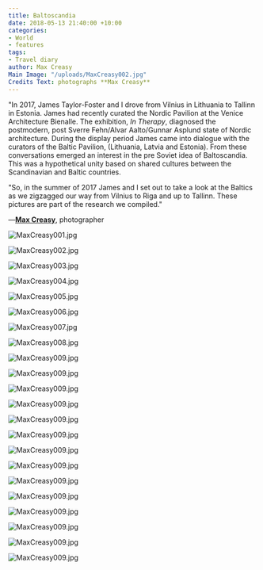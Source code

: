 ```yaml
---
title: Baltoscandia
date: 2018-05-13 21:40:00 +10:00
categories:
- World
- features
tags:
- Travel diary
author: Max Creasy
Main Image: "/uploads/MaxCreasy002.jpg"
Credits Text: photographs **Max Creasy**
---
```


"In 2017,  James Taylor-Foster and I drove from Vilnius in Lithuania to Tallinn in Estonia. James had recently curated the Nordic Pavilion at the Venice Architecture Bienalle. The exhibition, *In Therapy*, diagnosed the postmodern, post Sverre Fehn/Alvar Aalto/Gunnar Asplund state of Nordic architecture. During the display period James came into dialogue with the curators of the Baltic Pavilion, (Lithuania, Latvia and Estonia). From these conversations emerged an interest in the pre Soviet idea of Baltoscandia. This was a hypothetical unity based on shared cultures between the  Scandinavian and Baltic countries.

"So, in the summer of 2017 James and I set out to take a look at the Baltics as we zigzagged our way from Vilnius to Riga and up to Tallinn. These  pictures are part of the research we compiled."

—**[Max Creasy](http://maxcreasy.com/)**, photographer

![MaxCreasy001.jpg](/uploads/MaxCreasy001.jpg)

![MaxCreasy002.jpg](/uploads/MaxCreasy002.jpg)

![MaxCreasy003.jpg](/uploads/MaxCreasy003.jpg)

![MaxCreasy004.jpg](/uploads/MaxCreasy004.jpg)

![MaxCreasy005.jpg](/uploads/MaxCreasy005.jpg)

![MaxCreasy006.jpg](/uploads/MaxCreasy006.jpg)

![MaxCreasy007.jpg](/uploads/MaxCreasy007.jpg)

![MaxCreasy008.jpg](/uploads/MaxCreasy008.jpg)

![MaxCreasy009.jpg](/uploads/MaxCreasy009.jpg)

![MaxCreasy009.jpg](/uploads/MaxCreasy010.jpg)

![MaxCreasy009.jpg](/uploads/MaxCreasy011.jpg)

![MaxCreasy009.jpg](/uploads/MaxCreasy012.jpg)

![MaxCreasy009.jpg](/uploads/MaxCreasy013.jpg)

![MaxCreasy009.jpg](/uploads/MaxCreasy014.jpg)

![MaxCreasy009.jpg](/uploads/MaxCreasy015.jpg)

![MaxCreasy009.jpg](/uploads/MaxCreasy016.jpg)

![MaxCreasy009.jpg](/uploads/MaxCreasy017.jpg)

![MaxCreasy009.jpg](/uploads/MaxCreasy018.jpg)

![MaxCreasy009.jpg](/uploads/MaxCreasy019.jpg)

![MaxCreasy009.jpg](/uploads/MaxCreasy020.jpg)

![MaxCreasy009.jpg](/uploads/MaxCreasy021.jpg)

![MaxCreasy009.jpg](/uploads/MaxCreasy022.jpg)